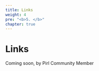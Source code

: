```yaml
---
title: Links
weight: 4
pre: "<b>5. </b>"
chapter: true
---
```


# Links

Coming soon, by Pirl Community Member
